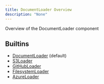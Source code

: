 ```yaml
---
title: DocumentLoader Overview
description: "None"
---
```

Overview of the DocumentLoader component
## Builtins
* [DocumentLoader](/docs/components/documentloader/documentloader/) (default)
* [S3Loader](/docs/components/s3loader/s3loader/)
* [GitHubLoader](/docs/components/githubloader/githubloader/)
* [FilesystemLoader](/docs/components/filesystemloader/filesystemloader/)
* [AzureLoader](/docs/components/azureloader/azureloader/)